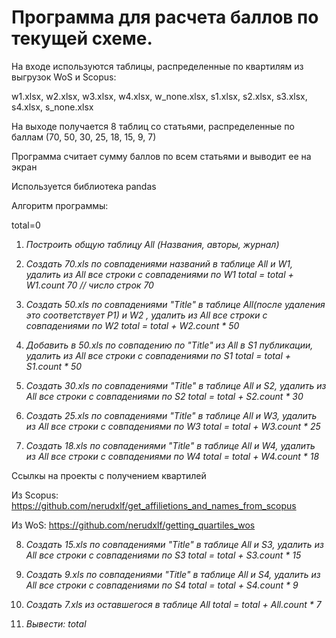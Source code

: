 # Программа для расчета баллов по текущей схеме.

На входе используются таблицы, распределенные по квартилям из выгрузок WoS и Scopus:

w1.xlsx, w2.xlsx, w3.xlsx, w4.xlsx, w_none.xlsx, s1.xlsx, s2.xlsx, s3.xlsx, s4.xlsx, s_none.xlsx

На выходе получается 8 таблиц со статьями, распределенные по баллам (70, 50, 30, 25, 18, 15, 9, 7)

Программа считает сумму баллов по всем статьями и выводит ее на экран

Используется библиотека pandas

Алгоритм программы:

total=0

1. *Построить общую таблицу All (Названия, авторы, журнал)*

2. *Создать 70.xls по совпадениями названий в таблице All и W1, удалить из All все строки с совпадениями по W1
total = total + W1.count 70 // число строк 70*

3. *Создать 50.xls по совпадениями "Title" в таблице All(после удаления это соответствует P1) и W2 , удалить из All все строки с совпадениями по W2
total = total + W2.count * 50*

4. *Добавить в 50.xls по совпадению по "Title" из All в S1 публикации, удалить из All все строки с совпадениями по S1
total = total + S1.count * 50*

5. *Создать 30.xls по совпадениями "Title" в таблице All и S2, удалить из All все строки с совпадениями по S2
total = total + S2.count * 30*

6. *Создать 25.xls по совпадениями "Title" в таблице All и W3, удалить из All все строки с совпадениями по W3
total = total + W3.count * 25*

7. *Создать 18.xls по совпадениями "Title" в таблице All и W4, удалить из All все строки с совпадениями по W4
total = total + W4.count * 18*

Ссылкы на проекты с получением квартилей

Из Scopus: https://github.com/nerudxlf/get_affilietions_and_names_from_scopus

Из WoS: https://github.com/nerudxlf/getting_quartiles_wos

8. *Создать 15.xls по совпадениями "Title" в таблице All и S3, удалить из All все строки с совпадениями по S3
total = total + S3.count * 15*

9. *Создать 9.xls по совпадениями "Title" в таблице All и S4, удалить из All все строки с совпадениями по S4
total = total + S4.count * 9*

10. *Создать 7.xls из оставшегося в таблице All
total = total + All.count * 7*

11. *Вывести: total*
